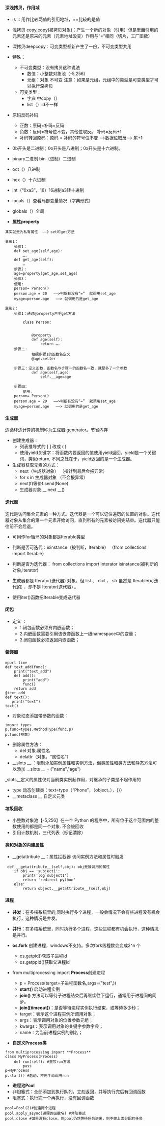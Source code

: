 #### 深浅拷贝，作用域

- is ：用作比较两值的引用地址，==比较的是值
- 浅拷贝 copy,copy(被拷贝对象)：产生一个新的对象（引用）但是里面引用的元素还是原来的元素（元素地址没变）作用与“=”相同（切片，工厂函数）
- 深拷贝deepcopy：可变类型都新产生了一份，不可变类型共用
- 特殊：
    - 不可变类型：没有拷贝这种说法
        - 数值：小整数对象池（-5,256）
         - 元组：对象 不可变 注意：如果是元组，元组中的类型是可变类型才可以执行深拷贝
    - 可变类型：
        - 字典 中copy（）
        - list（）id不一样

- 原码反码补码
    - 正数：原码=补码=反码
    - 负数：反码=符号位不变，其他位取反。 补码=反码+1
    - 补码转回原码：原码 = 补码的符号位不变 -->数据位取反--> 尾+1
- 0b开头是二进制；0o开头是八进制；0x开头是十六进制。
- binary二进制 bin（进制）二进制
- oct（）八进制
- hex（）十六进制
- int（“0xa3”，16）16进制a3转十进制
- locals（）查看局部变量情况（字典形式）
- globals（）全局

- **属性property**
> 
   	其实就是为私有属性  ——》set和get方法

   	变形1：
		步骤1： 	
		def set_age(self,age):
			….
		def get_age(self):
			…
		步骤2：
		age=property(get_age,set_age)
		步骤3：
		使用:
		person= Person()
		person.age = 20   ——>判断有没有“=”  就调用set_age
		myage=person.age   ——> 就调用的是get_age

	变形2：
		步骤1：通过@property声明get方法

  			class Person:
				
				
				@property
				def age(self):
					return ….
		步骤二：
				根据步骤1的函数名定义
				@age.setter
		
		步骤三：定义函数，函数名与步骤一的函数名一致，就是多了一个参数
   				def age(self,age):
					self.__age=age

		步骤四:
			使用:
		person= Person()
		person.age = 20   ——>判断有没有“=”  就调用set_age
		myage=person.age   ——> 就调用的是get_age

#### 生成器
边循环边计算的机制称为生成器:generator。节省内存
- 创建生成器：
    - 列表推导式的 [ ] 改成 ( )
    - 使用yield关键字：将函数内要返回的值使用yield返回。yield是一个关键词，类似return, 不同之处在于，yield返回的是一个生成器。
- 生成器获取元素的方式：
    - next（生成器对象） （指针到最后会报异常）
    - for x in 生成器对象  （不会报异常）
    - next(f)等价f.send(None)
    - 生成器对象.__ next __()

#### 迭代器
迭代是访问集合元素的一种方式。迭代器是一个可以记住遍历的位置的对象。迭代器对象从集合的第一个元素开始访问，直到所有的元素被访问完结束。迭代器只能往前不会后退。
- 可用作for循环的对象都是Iterable类型
- 判断是否可迭代：isinstance（被判断，Iterable）
（from collections import Iterable）
- 判断是否为迭代器：
from collections import Interator
isinstance(被判断的对象,Iterator)

- 生成器都是 Iterator(迭代器) 对象，但 list 、 dict 、 str 虽然是 Iterable(可迭代的) ，却不是 Iterator(迭代器) 。
- 使用iter()函数把Iterable变成迭代器

#### 闭包
- 定义 ：
    - 1.闭包函数必须有内嵌函数；
    - 2.内嵌函数需要引用该嵌套函数上一级namespace中的变量；
    - 3.闭包函数必须返回内嵌函数；




#### 装饰器
>   
    mport time
    def text_add(func):
        print("text_add")
        def add():
            print("add")
            func()
        return add
    @text_add
    def text():
       print("text")
    text()
    
    
- 对象动态添加带参数的函数：
> 
    import types
    p.func=types.MethodType(func,p)
    p.func(参数)

- 删除属性方法：
    - del 对象.属性名
    - delattr（对象，“属性名”）
- __slots __ ：限制添加实例属性和实例方法，但类属性和类方法和静态方法可以添加  __slots __ = ("name","age")

_slots__定义的属性仅对当前类实例起作用，对继承的子类是不起作用的
- type 动态创建类：text=type（“Phone”，（object，），{}）
- __metaclass __ 自定义元类

#### 垃圾回收
- 小整数对象池【-5,256】在一个 Python 的程序中，所有位于这个范围内的整数使用的都是同一个对象. 不会被回收
- 引用计数机制，三代列表（标记清除）



#### 类和对象的内建属性

- __getattribute __：属性拦截器  访问实例方法和属性时触发
> 
     def __getattribute__(self,obj): obj是被调用的属性
        if obj == 'subject1':
            print('log subject1')
            return 'redirect python'
        else:
            return object.__getattribute__(self,obj)




#### 进程

- **并发**：在多核系统里的,同时执行多个进程，一般会情况下会有些进程没有机会执行，这种情况是并发。
- **并行**：在多核系统里，同时执行多个进程，这些进程都有机会执行，这种情况是并行。

- **os.fork** 创建进程，windows不支持。多次fork线程数会变成2^n 个
    - os.getpid()获取子进程id
    - os.getppid()获取父进程id
- from multiprocessing import **Process**创建进程
    - p = Process(target=子进程函数名,args=("test",))
    - **start()** 启动进程实例
    - **join()** 方法可以等待子进程结束后再继续往下运行，通常用于进程间的同步。
    - **join([timeout])**：是否等待进程实例执行结束，或等待多少秒；
    - target：表示这个进程实例所调用对象；
    - args：表示调用对象的位置参数元组；
    - kwargs：表示调用对象的关键字参数字典；
    - name：为当前进程实例的别名；
- **自定义Process类**
>
    from multiprocessing import **Process**
    class MyProcess(Process)
        def run(self): #重写run方法
            pass 
    p=MyProcess 
    p.start() #启动，不用手动调用run

- **进程池Pool**
- 非阻塞式：全部添加到执行队列，立刻返回，并等执行完后有回调函数
- 阻塞式：执行完一个再执行，没有回调函数
>
    pool=Pool(2)#创建两个进程
    pool.apply_async(进程的函数名) #非阻塞式
    pool.close #如果没有close，则pool仍然等待任务进来，则不做上面分配的任务



    
